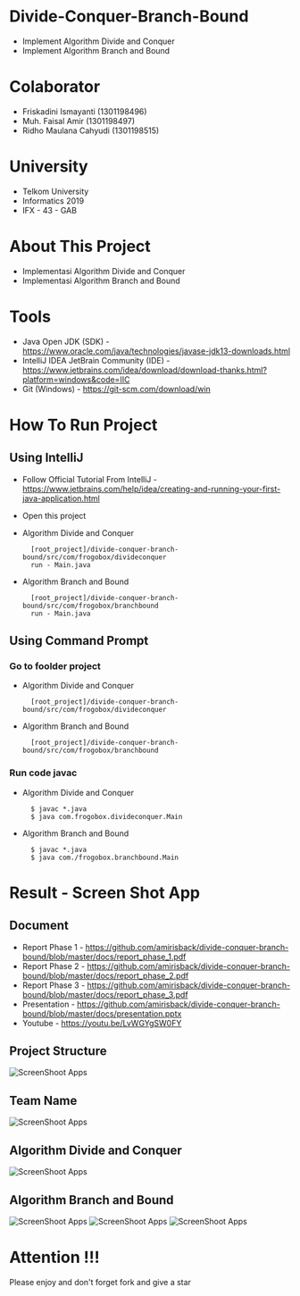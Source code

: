 # Divide-Conquer-Branch-Bound
- Implement Algorithm Divide and Conquer
- Implement Algorithm Branch and Bound

# Colaborator
- Friskadini Ismayanti (1301198496)
- Muh. Faisal Amir  (1301198497)
- Ridho Maulana Cahyudi  (1301198515)

# University
- Telkom University
- Informatics 2019
- IFX - 43 - GAB

# About This Project
- Implementasi Algorithm Divide and Conquer
- Implementasi Algorithm Branch and Bound

# Tools
- Java Open JDK (SDK) - https://www.oracle.com/java/technologies/javase-jdk13-downloads.html
- IntelliJ IDEA JetBrain Community (IDE) - https://www.jetbrains.com/idea/download/download-thanks.html?platform=windows&code=IIC
- Git (Windows) - https://git-scm.com/download/win

# How To Run Project
## Using IntelliJ
- Follow Official Tutorial From IntelliJ - https://www.jetbrains.com/help/idea/creating-and-running-your-first-java-application.html
- Open this project
- Algorithm Divide and Conquer

        [root_project]/divide-conquer-branch-bound/src/com/frogobox/divideconquer
        run - Main.java


- Algorithm Branch and Bound

        [root_project]/divide-conquer-branch-bound/src/com/frogobox/branchbound
        run - Main.java


## Using Command Prompt
### Go to foolder project
- Algorithm Divide and Conquer

        [root_project]/divide-conquer-branch-bound/src/com/frogobox/divideconquer


- Algorithm Branch and Bound

        [root_project]/divide-conquer-branch-bound/src/com/frogobox/branchbound

### Run code javac

- Algorithm Divide and Conquer

        $ javac *.java
        $ java com.frogobox.divideconquer.Main


- Algorithm Branch and Bound

        $ javac *.java
        $ java com./frogobox.branchbound.Main

# Result - Screen Shot App

## Document
- Report Phase 1 - https://github.com/amirisback/divide-conquer-branch-bound/blob/master/docs/report_phase_1.pdf
- Report Phase 2 - https://github.com/amirisback/divide-conquer-branch-bound/blob/master/docs/report_phase_2.pdf
- Report Phase 3 - https://github.com/amirisback/divide-conquer-branch-bound/blob/master/docs/report_phase_3.pdf
- Presentation - https://github.com/amirisback/divide-conquer-branch-bound/blob/master/docs/presentation.pptx
- Youtube - https://youtu.be/LvWGYgSW0FY

## Project Structure
![ScreenShoot Apps](docs/image/ss_structure.jpg?raw=true)

## Team Name
![ScreenShoot Apps](docs/image/ss_team_name.png?raw=true)

## Algorithm Divide and Conquer
![ScreenShoot Apps](docs/image/ss_divide_conquer.png?raw=true)

## Algorithm Branch and Bound
![ScreenShoot Apps](docs/image/ss_branchbounch_1.png?raw=true)
![ScreenShoot Apps](docs/image/ss_branchbounch_2.png?raw=true)
![ScreenShoot Apps](docs/image/ss_branchbounch_3.png?raw=true)

# Attention !!!
Please enjoy and don't forget fork and give a star